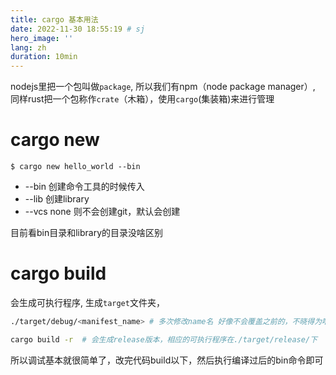 ```yaml
---
title: cargo 基本用法
date: 2022-11-30 18:55:19 # sj
hero_image: ''
lang: zh
duration: 10min
---
```


nodejs里把一个包叫做`package`, 所以我们有npm（node package manager）, 同样rust把一个包称作`crate`（木箱），使用`cargo`(集装箱)来进行管理
# cargo new 

`$ cargo new hello_world --bin`

- --bin 创建命令工具的时候传入
- --lib 创建library 
- --vcs none 则不会创建git，默认会创建

目前看bin目录和library的目录没啥区别

# cargo build
会生成可执行程序, 生成`target`文件夹，
```bash
./target/debug/<manifest_name> # 多次修改name名 好像不会覆盖之前的，不晓得为啥这么设计 cargo clean才会清除

cargo build -r  # 会生成release版本，相应的可执行程序在./target/release/下
```
所以调试基本就很简单了，改完代码build以下，然后执行编译过后的bin命令即可


